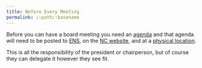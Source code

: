 ```yaml
---
title: Before Every Meeting
permalink: /:path/:basename
---
```


Before you can have
a board meeting
you need an [agenda](create-agenda)
and that agenda
will need to be posted
to [ENS](early-notification-system),
on the [NC website](post-on-the-web),
and at a [physical location](post-physically).

This is all the responsibility
of the president or chairperson,
but of course
they can delegate it
however they see fit.
